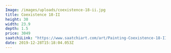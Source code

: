 ```yaml
---
Image: /images/uploads/coexistence-18-ii.jpg
title: Coexistence 18-II
height: 30
width: 23.9
depth: 1.5
price: 3049
saatchiLink: "https://www.saatchiart.com/art/Painting-Coexistence-18-II/189576/4518676/view"
date: 2019-12-28T15:18:04.053Z
---
```

